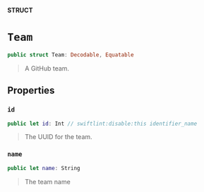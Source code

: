 **STRUCT**

# `Team`

```swift
public struct Team: Decodable, Equatable
```

> A GitHub team.

## Properties
### `id`

```swift
public let id: Int // swiftlint:disable:this identifier_name
```

> The UUID for the team.

### `name`

```swift
public let name: String
```

> The team name
